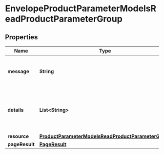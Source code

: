 

# EnvelopeProductParameterModelsReadProductParameterGroup

## Properties

Name | Type | Description | Notes
------------ | ------------- | ------------- | -------------
**message** | **String** | A status message for the action taken. |  [optional]
**details** | **List&lt;String&gt;** | Any validation messages for the data on the current action. |  [optional]
**resource** | [**ProductParameterModelsReadProductParameterGroup**](ProductParameterModelsReadProductParameterGroup.md) |  |  [optional]
**pageResult** | [**PageResult**](PageResult.md) |  |  [optional]




